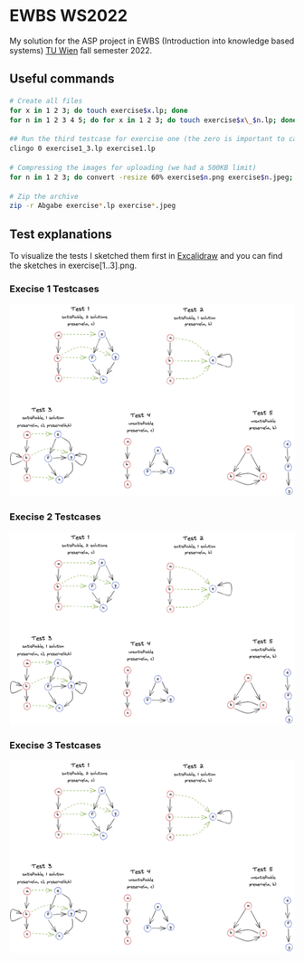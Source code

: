 # EWBS WS2022

My solution for the ASP project in EWBS (Introduction into knowledge based systems)
[TU Wien](https://www.tuwien.at/en/) fall semester 2022.

## Useful commands

```bash
# Create all files
for x in 1 2 3; do touch exercise$x.lp; done
for n in 1 2 3 4 5; do for x in 1 2 3; do touch exercise$x\_$n.lp; done; done

## Run the third testcase for exercise one (the zero is important to calculate all solutions).
clingo 0 exercise1_3.lp exercise1.lp

# Compressing the images for uploading (we had a 500KB limit)
for n in 1 2 3; do convert -resize 60% exercise$n.png exercise$n.jpeg; done

# Zip the archive 
zip -r Abgabe exercise*.lp exercise*.jpeg
```

## Test explanations

To visualize the tests I sketched them first in [Excalidraw](https://excalidraw.com/)
and you can find the sketches in exercise[1..3].png.

### Execise 1 Testcases
![Drawing Exercises 1](exercise1.png)

### Execise 2 Testcases
![Drawing Exercises 2](exercise1.png)

### Execise 3 Testcases
![Drawing Exercises 3](exercise1.png)

